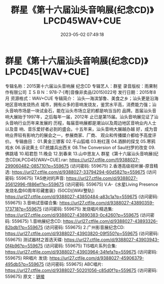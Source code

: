 ﻿---
title: 群星《第十六届汕头音响展(纪念CD)》LPCD45WAV+CUE
date: 2023-05-02 07:49:18
categories: 试音碟、非卖品、发烧碟
tags: 华语中文
---
# 群星《第十六届汕头音响展(纪念CD)》LPCD45[WAV+CUE]

专辑名称：2015第十六届汕头音响展 纪念CD
专辑艺人：群星
录音版权：雨果制作有限公司
ＩＳＢＮ：978-7-[粤]音像非卖品(2015)022号
发行日期：2015年8月
资源格式：WAV+CUE
专辑简介：
汕头—海滨邹鲁、美食之乡；汕头更是沿海地区音响发烧热点
城市，拥有众多的音响发烧友，鉴赏水平高，消费能力强；汕
头音响市场是一块试金石，能在汕头市场立足的都是响当当的
品牌。首届汕头音响大展始于1997年，之后每年一届，2012年
止已是第15届。汕头音响展见证了汕头音响行业历年来发展的
历程，每届音响展都是潮汕以及周边地区音响业内人士以及音
响、音乐爱好者必到的盛会。十五年来，汕头音响大展越办越
好，成为音响业界较有影响力的展会之一，参展商家、厂商、
观众和传播媒介都给予高度评价。
专辑曲目：
01.黄金三镖客
02.千山狐唱
03.粉红莲
04.酒醉的探戈
05.寒鸦戏水
06.诉说黄土
07.统雄兵出西关
08.The Conversion of Saul扫罗的改变
09.佛跳墙
10.昭君怨
11.晚会
12.到春来
13.山中思友人
群星《第十六届汕头音响展(纪念CD)》LPCD45[WAV+CUE].rar: https://url27.ctfile.com/f/9388027-299060482-085710?p=559675
(访问密码: 559675)
2.香港高级视听展-原音精选: https://url27.ctfile.com/d/9388027-33794294-60d582?p=559675
(访问密码: 559675)
TAS绝对的声音: https://url27.ctfile.com/d/9388027-35612996-f886ef?p=559675
(访问密码: 559675)
V.A-《水星Living Presence发烧名盘60周年珍藏套装》(50CD)[WAV整轨]: https://url27.ctfile.com/d/9388027-43850484-a83c1a?p=559675
(访问密码: 559675)
3.音响试音碟合集: https://url27.ctfile.com/d/9388027-43890359-173718?p=559675
(访问密码: 559675)
发烧唱片精选集: https://url27.ctfile.com/d/9388027-43890383-0c4260?p=559675
(访问密码: 559675)
1.音响展纪念CD: https://url27.ctfile.com/d/9388027-43893326-82bdb1?p=559675
(访问密码: 559675)
2.广州影音展纪念CD: https://url27.ctfile.com/d/9388027-43903820-09f550?p=559675
(访问密码: 559675)
测试器材之首选天碟: https://url27.ctfile.com/d/9388027-43903943-0f4b96?p=559675
(访问密码: 559675)
TIS唱片系列合集: https://url27.ctfile.com/d/9388027-43903964-34fefa?p=559675
(访问密码: 559675)
RR唱片 发烧: https://url27.ctfile.com/d/9388027-45906379-495db5?p=559675
(访问密码: 559675)
ABC唱片: https://url27.ctfile.com/d/9388027-50201056-c85d0f?p=559675
(访问密码: 559675)
原文：[链接](https://blog.sina.com.cn/s/blog_1647c7e76010311p1.html)